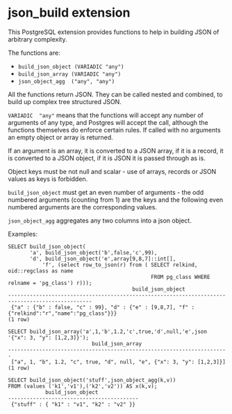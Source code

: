 # json_build extension

This PostgreSQL extension provides functions to help in building
JSON of arbitrary complexity.

The functions are:

* `build_json_object (VARIADIC "any")`
* `build_json_array (VARIADIC "any")`
* `json_object_agg  ("any", "any")`

All the functions return JSON. They can be called nested and combined, to build 
up complex tree structured JSON.

`VARIADIC  "any"` means that the functions will accept any number of arguments 
of any type, and Postgres will accept the call, although the functions
themselves do enforce certain rules. If called with no arguments an empty 
object or array is returned.

If an argument is an array, it is converted to a JSON array, if it is a record,
it is converted to a JSON object, if it is JSON it is passed through as is.

Object keys must be not null and scalar - use of arrays, records or JSON values
as keys is forbidden. 

`build_json_object` must get an even number of arguments - the odd numbered 
arguments (counting from 1) are the keys and the following even numbered 
arguments are the corresponding values.

`json_object_agg` aggregates any two columns into a json object.

Examples:

    SELECT build_json_object( 
           'a', build_json_object('b',false,'c',99), 
           'd', build_json_object('e',array[9,8,7]::int[],
               'f', (select row_to_json(r) from ( SELECT relkind, oid::regclass as name 
                                                  FROM pg_class WHERE relname = 'pg_class') r)));
                                            build_json_object                                        
    -------------------------------------------------------------------------------------------------
     {"a" : {"b" : false, "c" : 99}, "d" : {"e" : [9,8,7], "f" : {"relkind":"r","name":"pg_class"}}}
    (1 row)

    SELECT build_json_array('a',1,'b',1.2,'c',true,'d',null,'e',json '{"x": 3, "y": [1,2,3]}');
                               build_json_array                            
    -----------------------------------------------------------------------
     ["a", 1, "b", 1.2, "c", true, "d", null, "e", {"x": 3, "y": [1,2,3]}]
    (1 row)

    SELECT build_json_object('stuff',json_object_agg(k,v)) 
    FROM (values ('k1','v1'),('k2','v2')) AS x(k,v);
                build_json_object             
    ------------------------------------------
     {"stuff" : { "k1" : "v1", "k2" : "v2" }}



